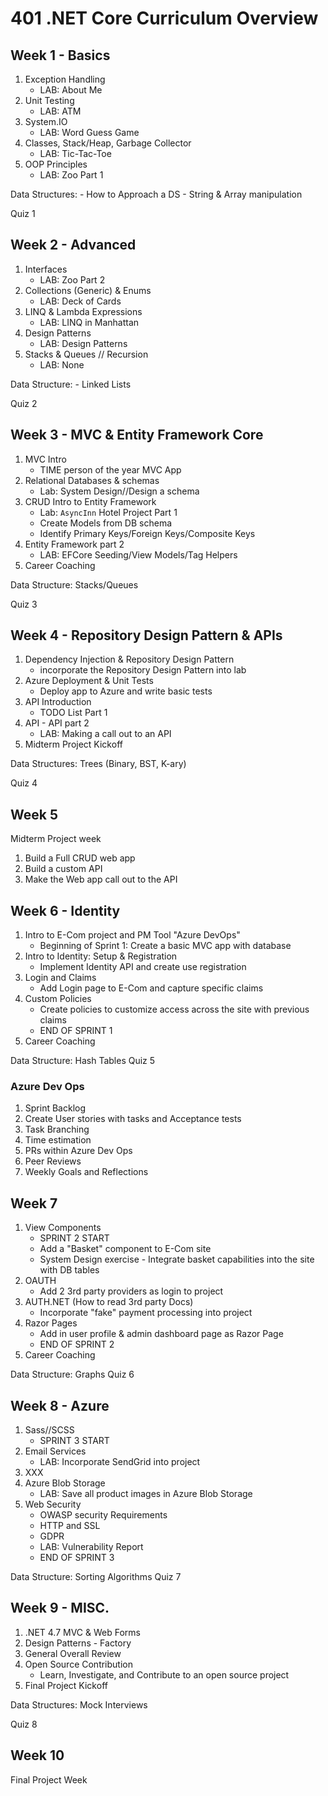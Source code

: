 # 401 .NET Core Curriculum Overview

## Week 1 - Basics
1. Exception Handling
   - LAB: About Me
2. Unit Testing
   - LAB: ATM
3. System.IO
   - LAB: Word Guess Game
4. Classes, Stack/Heap, Garbage Collector
   - LAB: Tic-Tac-Toe
5. OOP Principles
   - LAB: Zoo Part 1

Data Structures: 
	- How to Approach a DS
	- String & Array manipulation

Quiz 1

## Week 2 - Advanced

1. Interfaces
   - LAB: Zoo Part 2
2. Collections (Generic) & Enums
   - LAB: Deck of Cards
3. LINQ & Lambda Expressions
   - LAB: LINQ in Manhattan
4. Design Patterns
   - LAB: Design Patterns
5. Stacks & Queues // Recursion
   - LAB: None

Data Structure: 
	- Linked Lists

Quiz 2

## Week 3 - MVC & Entity Framework Core
1. MVC Intro
   - TIME person of the year MVC App
2. Relational Databases & schemas
   - Lab: System Design//Design a schema
3. CRUD Intro to Entity Framework
   - Lab: `AsyncInn` Hotel Project Part 1
	- Create Models from DB schema
	- Identify Primary Keys/Foreign Keys/Composite Keys
4. Entity Framework part 2
   - LAB: EFCore Seeding/View Models/Tag Helpers
5. Career Coaching

Data Structure: Stacks/Queues

Quiz 3

## Week 4 - Repository Design Pattern & APIs
1. Dependency Injection & Repository Design Pattern
   - incorporate the Repository Design Pattern into lab
2. Azure Deployment & Unit Tests
	- Deploy app to Azure and write basic tests
2. API Introduction
   - TODO List Part 1
3. API - API part 2
   - LAB: Making a call out to an API
5. Midterm Project Kickoff

Data Structures: Trees (Binary, BST, K-ary)

Quiz 4

## Week 5
Midterm Project week
1. Build a Full CRUD web app
2. Build a custom API
3. Make the Web app call out to the API


## Week 6 - Identity
1. Intro to E-Com project and PM Tool "Azure DevOps"
	- Beginning of Sprint 1: Create a basic MVC app with database
2. Intro to Identity: Setup & Registration
	- Implement Identity API and create use registration
3. Login and Claims
	- Add Login page to E-Com and capture specific claims
4. Custom Policies
	- Create policies to customize access across the site with previous claims
	- END OF SPRINT 1
5. Career Coaching

Data Structure: Hash Tables
Quiz 5

### Azure Dev Ops
1. Sprint Backlog
1. Create User stories with tasks and Acceptance tests
2. Task Branching
3. Time estimation
4. PRs within Azure Dev Ops
5. Peer Reviews
6. Weekly Goals and Reflections

## Week 7  
1. View Components
	- SPRINT 2 START
	- Add a "Basket" component to E-Com site
	- System Design exercise - Integrate basket capabilities into the site with DB tables
2. OAUTH
	- Add 2 3rd party providers as login to project
3. AUTH.NET (How to read 3rd party Docs)
	- Incorporate "fake" payment processing into project
4. Razor Pages 
	- Add in user profile & admin dashboard page as Razor Page
	- END OF SPRINT 2
5. Career Coaching

Data Structure: Graphs 
Quiz 6

## Week 8 - Azure
1. Sass//SCSS
	- SPRINT 3 START
2. Email Services
	- LAB: Incorporate SendGrid into project 
3. XXX
4. Azure Blob Storage
	- LAB: Save all product images in Azure Blob Storage
5. Web Security
	- OWASP security Requirements
	- HTTP and SSL 
	- GDPR
	- LAB: Vulnerability Report
	- END OF SPRINT 3

Data Structure: Sorting Algorithms
Quiz 7

## Week 9 - MISC.
1. .NET 4.7 MVC & Web Forms
2. Design Patterns - Factory
3. General Overall Review
4. Open Source Contribution 
	- Learn, Investigate, and Contribute to an open source project
5. Final Project Kickoff

Data Structures: Mock Interviews

Quiz 8

## Week 10
Final Project Week